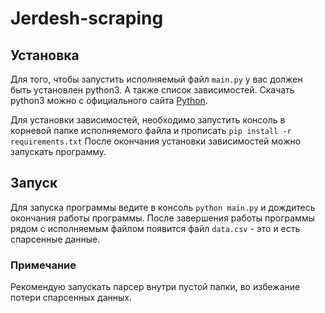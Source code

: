 # Jerdesh-scraping

## Установка
Для того, чтобы запустить исполняемый файл `main.py` у вас должен быть установлен python3. А также список зависимостей.
Скачать python3 можно с официального сайта [Python](https://python.org).

Для установки зависимостей, необходимо запустить консоль в корневой папке исполняемого файла и прописать `pip install -r requirements.txt`
После окончания установки зависимостей можно запускать программу.

## Запуск
Для запуска программы ведите в консоль `python main.py` и дождитесь окончания работы программы.
После завершения работы программы рядом с исполняемым файлом появится файл `data.csv` - это и есть спарсенные данные. 

### Примечание
Рекомендую запускать парсер внутри пустой папки, во избежание потери спарсенных данных.
